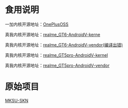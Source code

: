 # 食用说明
一加内核开源地址：[OnePlusOSS](https://github.com/OnePlusOSS/kernel_manifest)

真我内核开源地址：[realme_GT6-AndroidV-kerne]([https://github.com/realme-kernel-opensource/realme_GT6-AndroidV-kernel-source-)

真我内核开源地址：[realme_GT6-AndroidV-vendor(编译出错)]([https://github.com/realme-kernel-opensource/realme_GT6-AndroidV-vendor-source)

真我内核开源地址：[realme_GT5pro-AndroidV-kernel]([https://github.com/realme-kernel-opensource/realme_5pro-AndroidV-kernel-source)

真我内核开源地址：[realme_GT5pro-AndroidV-vendor]([https://github.com/realme-kernel-opensource/realme_GT5pro-AndroidV-vendor-source)



# 原始项目
[MKSU-SKN](https://github.com/ShirkNeko/KernelSU)
